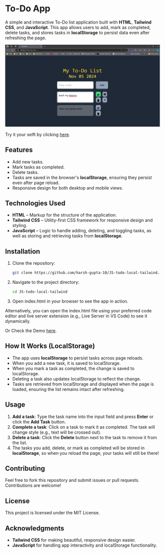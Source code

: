 # To-Do App

A simple and interactive To-Do list application built with **HTML**, **Tailwind CSS**, and **JavaScript**. This app allows users to add, mark as completed, delete tasks, and stores tasks in **localStorage** to persist data even after refreshing the page.

![App Screenshot](src/imgs/screenshot-1.png)

Try it your selft by clicking [here](https://js-todo-local-tailwind.vercel.app/).

## Features

- Add new tasks.
- Mark tasks as completed.
- Delete tasks.
- Tasks are saved in the browser's **localStorage**, ensuring they persist even after page reload.
- Responsive design for both desktop and mobile views.

## Technologies Used

- **HTML** – Markup for the structure of the application.
- **Tailwind CSS** – Utility-first CSS framework for responsive design and styling.
- **JavaScript** – Logic to handle adding, deleting, and toggling tasks, as well as storing and retrieving tasks from **localStorage**.

## Installation

1. Clone the repository:

   ```bash
   git clone https://github.com/harsh-gupta-10/JS-todo-local-tailwind.git

2. Navigate to the project directory:

   ```bash
   cd JS-todo-local-tailwind

3. Open index.html in your browser to see the app in action.

  Alternatively, you can open the index.html file using your preferred code editor and live server extension (e.g., Live Server in VS Code) to see it dynamically.

  Or Check the Demo [here](https://js-todo-local-tailwind.vercel.app/).

## How It Works (LocalStorage)

- The app uses **localStorage** to persist tasks across page reloads.
- When you add a new task, it is saved to localStorage.
- When you mark a task as completed, the change is saved to localStorage.
- Deleting a task also updates localStorage to reflect the change.
- Tasks are retrieved from localStorage and displayed when the page is loaded, ensuring the list remains intact after refreshing.

## Usage

1. **Add a task**: Type the task name into the input field and press **Enter** or click the **Add Task** button.
2. **Complete a task**: Click on a task to mark it as completed. The task will change style (e.g., text will be crossed out).
3. **Delete a task**: Click the **Delete** button next to the task to remove it from the list.
4. The tasks you add, delete, or mark as completed will be stored in **localStorage**, so when you reload the page, your tasks will still be there!

## Contributing

Feel free to fork this repository and submit issues or pull requests. Contributions are welcome!

## License

 This project is licensed under the MIT License.<!-- – see the [LICENSE](LICENSE) file for details. -->

## Acknowledgments

- **Tailwind CSS** for making beautiful, responsive design easier.
- **JavaScript** for handling app interactivity and localStorage functionality.
